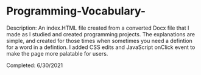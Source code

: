 # Programming-Vocabulary-

Description: An index.HTML file created from a converted Docx file that I made as I studied and created programming projects. 
The explanations are simple, and created for those times when sometimes you need a defintion for a word in a defintion.
I added CSS edits and JavaScript onClick event to make the page more palatable for users. 
 
 Completed: 6/30/2021 
